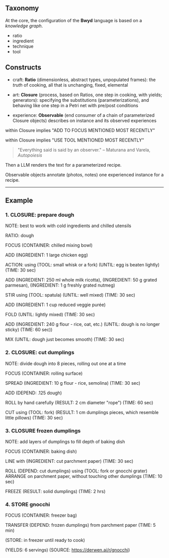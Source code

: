 ## Taxonomy

At the core, the configuration of the **Bwyd** language is based on a _knowledge graph_.

  - ratio
  - ingredient
  - technique
  - tool


## Constructs

  - craft: **Ratio** (dimensionless, abstract types, unpopulated frames): the _truth_ of cooking, all that is unchanging, fixed, elemental

  - art: **Closure** (process, based on Ratios, one step in cooking, with yields; generators): specifying the substitutions (parameterizations), and behaving like one step in a Petri net with pre/post conditions

  - experience: **Observable** (end consumer of a chain of parameterized Closure objects) describes on instance and its observed experiences

within Closure implies "ADD TO FOCUS MENTIONED MOST RECENTLY"

within Closure implies "USE TOOL MENTIONED MOST RECENTLY"

> "Everything said is said by an observer." – Maturana and Varela, _Autopoiesis_


Then a LLM renders the text for a parameterized recipe.

Observable objects annotate (photos, notes) one experienced instance for a recipe.


---

## Example

### 1. CLOSURE: prepare dough

NOTE: best to work with cold ingredients and chilled utensils

RATIO: dough

FOCUS (CONTAINER: chilled mixing bowl)

ADD (INGREDIENT: 1 large chicken egg)

ACTION: using (TOOL: small whisk or a fork)
	(UNTIL: egg is beaten lightly)
	(TIME: 30 sec)

ADD (INGREDIENT: 250 ml whole milk ricotta), (INGREDIENT: 50 g grated parmesan), (INGREDIENT: 1 g freshly grated nutmeg) 

STIR using (TOOL: spatula)
	(UNTIL: well mixed)
	(TIME: 30 sec)

ADD (INGREDIENT: 1 cup reduced veggie purée)

FOLD
	(UNTIL: lightly mixed)
	(TIME: 30 sec)

ADD (INGREDIENT: 240 g flour - rice, oat, etc.)
    (UNTIL: dough is no longer sticky)
    (TIME: 60 sec))

MIX
	(UNTIL: dough just becomes smooth)
	(TIME: 30 sec)


### 2. CLOSURE: cut dumplings

NOTE: divide dough into 8 pieces, rolling out one at a time

FOCUS (CONTAINER: rolling surface)

SPREAD (INGREDIENT: 10 g flour - rice, semolina)
	(TIME: 30 sec)

ADD (DEPEND: .125 dough)

ROLL by hand
	carefully
	(RESULT: 2 cm diameter "rope")
	(TIME: 60 sec)

CUT using (TOOL: fork)
	(RESULT: 1 cm dumplings pieces, which resemble little pillows)
	(TIME: 30 sec)


### 3. CLOSURE frozen dumplings

NOTE: add layers of dumplings to fill depth of baking dish

FOCUS (CONTAINER: baking dish)

LINE with (INGREDIENT: cut parchment paper)
	(TIME: 30 sec)

ROLL (DEPEND: cut dumplings) using (TOOL: fork or gnocchi grater)
ARRANGE on parchment paper, without touching other dumplings
	(TIME: 10 sec)

FREEZE
	(RESULT: solid dumplings)
	(TIME: 2 hrs)


### 4. STORE gnocchi

FOCUS (CONTAINER: freezer bag)

TRANSFER (DEPEND: frozen dumplings) from parchment paper
	(TIME: 5 min)

(STORE: in freezer until ready to cook)

(YIELDS: 6 servings)
(SOURCE: https://derwen.ai/r/gnocchi)